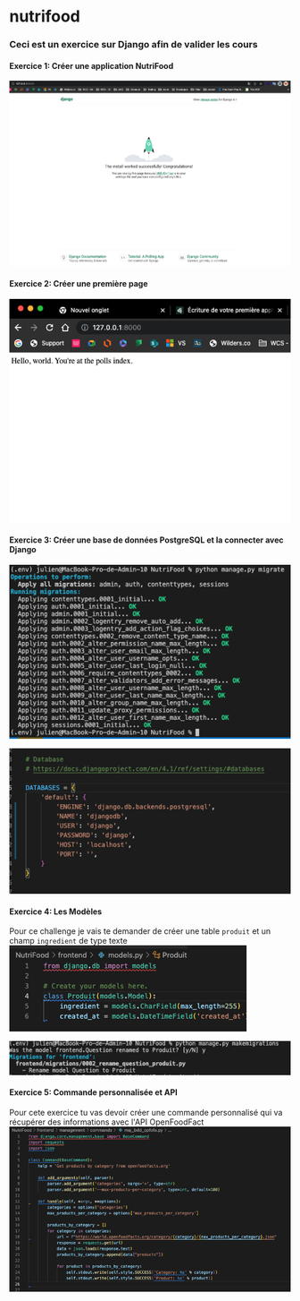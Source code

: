 # nutrifood

### Ceci est un exercice sur Django afin de valider les cours

#### Exercice 1: Créer une application NutriFood

![alt text](https://github.com/jntf/nutrifood/blob/main/quests_pict/quest_1.png?raw=true)

#### Exercice 2: Créer une première page
![alt text](https://github.com/jntf/nutrifood/blob/main/quests_pict/quest_2.png?raw=true)

#### Exercice 3: Créer une base de données PostgreSQL et la connecter avec Django
![alt text](https://github.com/jntf/nutrifood/blob/main/quests_pict/quest_3.png?raw=true)

![alt text](https://github.com/jntf/nutrifood/blob/main/quests_pict/quest_3_1.png?raw=true)

#### Exercice 4: Les Modèles

Pour ce challenge je vais te demander de créer une table `produit` et un champ `ingredient` de type texte
![alt text](https://github.com/jntf/nutrifood/blob/main/quests_pict/quest_4_1.png?raw=true)

![alt text](https://github.com/jntf/nutrifood/blob/main/quests_pict/quest_4_2.png?raw=true)

#### Exercice 5: Commande personnalisée et API

Pour cete exercice tu vas devoir créer une commande personnalisé qui va récupérer des informations avec l'API OpenFoodFact
![alt text](https://github.com/jntf/nutrifood/blob/main/quests_pict/quest_5.png?raw=true)
